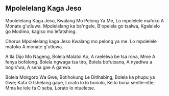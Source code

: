 ## Mpolelelang Kaga Jeso

Mpolelelang Kaga Jeso, Kwalang Mo Pelong Ya Me,
Lo mpolelele mafoko A Monate g'utluwa.
Mpolelelang ka ba'ngele, B'opelela go tsalwa,
Kgalalelo go Modimo, kagiso mo lefatshing.

Chorus
Mpolelelang kaga Jeso Kwalang mo pelong ya me.
Lo mpolelele mafoko A monate g'utluwa.

A Ila Dijo Mo Nageng, Bolela Malatsi Ao,
A raelelwa be tsa rona, Mme A fenya bofelong.
Bolela ngwaga tsa tiro, Bolela bofutsana,
A nyadiwa a bogis'wa, A sena gae A ganwa.

Bolela Mokgoro Wa Gwe, Botlhokung Le Ditlhabing,
Bolela ka phupu ya Gwe; Kafa O tshelang gape,
Lorato lo lo bonolo, Ke lo bona sentle-ntle;
Mma ke lele fa O seba, Lorato lo ntueletse.

